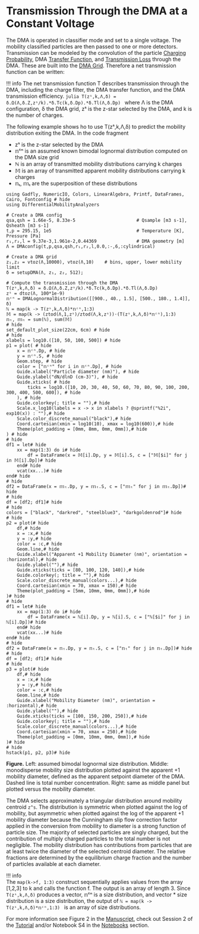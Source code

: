 # Transmission Through the DMA at a Constant Voltage

The DMA is operated in classifier mode and set to a single voltage. The mobility classified particles are then passed to one or more detectors. Transmission can be modeled by the convolution of the particle [Charging Probability](@ref), DMA [Transfer Function](@ref), and [Transmission Loss](@ref) through the DMA. These are built into the [DMA Grid](@ref). Therefore a net transmission function can be written:

!!! info
    The net transmission function T describes transmission through the DMA, including the charge filter, the DMA transfer function, and the DMA transmission efficiency. 
    ```julia
    T(zˢ,k,Λ,δ) = δ.Ω(Λ,δ.Z,zˢ/k).*δ.Tc(k,δ.Dp).*δ.Tl(Λ,δ.Dp)
    ```
    where Λ is the DMA configuration, δ the DMA grid, zˢ is the z-star selected by the DMA, and k is the number of charges. 	

The following example shows ho to use T(zˢ,k,Λ,δ) to predict the mobility distribution exiting the DMA. In the code fragment
- zˢ is the z-star selected by the DMA
- 𝕟ᶜⁿ is an assumed known bimodal lognormal distribution computed on the DMA size grid
- ℕ is an array of transmitted mobility distributions carrying k charges
- 𝕄 is an array of transmitted apparent mobility distributions carrying k charges
- 𝕟ₜ, 𝕞ₜ are the superposition of these distributions


```@example
using Gadfly, NumericIO, Colors, LinearAlgebra, Printf, DataFrames, Cairo, Fontconfig # hide
using DifferentialMobilityAnalyzers

# Create a DMA config
qsa,qsh = 1.66e-5, 8.33e-5                       # Qsample [m3 s-1], Qsheath [m3 s-1]
t,p = 295.15, 1e5                                # Temperature [K], Pressure [Pa]
r₁,r₂,l = 9.37e-3,1.961e-2,0.44369               # DMA geometry [m]
Λ = DMAconfig(t,p,qsa,qsh,r₁,r₂,l,0.0,:-,6,:cylindrical)  

# Create a DMA grid
z₁,z₂ = vtoz(Λ,10000), vtoz(Λ,10)    # bins, upper, lower mobility limit
δ = setupDMA(Λ, z₁, z₂, 512); 

# Compute the transmission through the DMA
T(zˢ,k,Λ,δ) = δ.Ω(Λ,δ.Z,zˢ/k).*δ.Tc(k,δ.Dp).*δ.Tl(Λ,δ.Dp)                  
zˢ = dtoz(Λ, 100*1e-9)                                                    
𝕟ᶜⁿ = DMALognormalDistribution([[900., 40., 1.5], [500., 180., 1.4]], δ)   
ℕ = map(k -> T(zˢ,k,Λ,δ)*𝕟ᶜⁿ,1:3)                                   
𝕄 = map(k -> (ztod(Λ,1,zˢ)/ztod(Λ,k,zˢ))⋅(T(zˢ,k,Λ,δ)*𝕟ᶜⁿ),1:3)    
𝕟ₜ, 𝕞ₜ = sum(ℕ), sum(𝕄)
# hide
set_default_plot_size(22cm, 6cm) # hide
# hide
xlabels = log10.([10, 50, 100, 500]) # hide
p1 = plot( # hide
    x = 𝕟ᶜⁿ.Dp, # hide
    y = 𝕟ᶜⁿ.S, # hide
    Geom.step, # hide
    color = ["𝕟ᶜⁿ" for i in 𝕟ᶜⁿ.Dp], # hide
    Guide.xlabel("Particle diameter (nm)"), # hide
    Guide.ylabel("dN/dlnD (cm-3)"), # hide
    Guide.xticks( # hide
        ticks = log10.([10, 20, 30, 40, 50, 60, 70, 80, 90, 100, 200, 300, 400, 500, 600]), # hide
    ), # hide
    Guide.colorkey(; title = ""),# hide
    Scale.x_log10(labels = x -> x in xlabels ? @sprintf("%2i", exp10(x)) : ""),# hide
    Scale.color_discrete_manual("black"),# hide
    Coord.cartesian(xmin = log10(10), xmax = log10(600)),# hide
    Theme(plot_padding = [0mm, 8mm, 0mm, 0mm]),# hide
) # hide
# hide
df1 = let# hide
    xx = map(1:3) do i# hide
        df = DataFrame(x = 𝕄[i].Dp, y = 𝕄[i].S, c = ["𝕄[$i]" for j in 𝕄[i].Dp])# hide
    end# hide
    vcat(xx...)# hide
end# hide
# hide
df2 = DataFrame(x = 𝕞ₜ.Dp, y = 𝕞ₜ.S, c = ["𝕞ₜ" for j in 𝕞ₜ.Dp])# hide
# hide
df = [df2; df1]# hide
# hide
colors = ["black", "darkred", "steelblue3", "darkgoldenrod"]# hide
# hide
p2 = plot(# hide
    df,# hide
    x = :x,# hide
    y = :y,# hide
    color = :c,# hide
    Geom.line,# hide
    Guide.xlabel("Apparent +1 Mobility Diameter (nm)", orientation = :horizontal),# hide
    Guide.ylabel(""),# hide
    Guide.xticks(ticks = [80, 100, 120, 140]),# hide
    Guide.colorkey(; title = ""),# hide
    Scale.color_discrete_manual(colors...),# hide
    Coord.cartesian(xmin = 70, xmax = 150),# hide
    Theme(plot_padding = [5mm, 10mm, 0mm, 0mm]),# hide
)# hide
# hide
df1 = let# hide
    xx = map(1:3) do i# hide
        df = DataFrame(x = ℕ[i].Dp, y = ℕ[i].S, c = ["ℕ[$i]" for j in ℕ[i].Dp])# hide
    end# hide
    vcat(xx...)# hide
end# hide
# hide
df2 = DataFrame(x = 𝕟ₜ.Dp, y = 𝕟ₜ.S, c = ["𝕟ₜ" for j in 𝕟ₜ.Dp])# hide
# hide
df = [df2; df1]# hide
# hide
p3 = plot(# hide
    df,# hide
    x = :x,# hide
    y = :y,# hide
    color = :c,# hide
    Geom.line,# hide
    Guide.xlabel("Mobility Diameter (nm)", orientation = :horizontal),# hide
    Guide.ylabel(""),# hide
    Guide.xticks(ticks = [100, 150, 200, 250]),# hide
    Guide.colorkey(; title = ""),# hide
    Scale.color_discrete_manual(colors...),# hide
    Coord.cartesian(xmin = 70, xmax = 250),# hide
    Theme(plot_padding = [0mm, 10mm, 0mm, 0mm]),# hide
)# hide
# hide
hstack(p1, p2, p3)# hide
```
**Figure.** Left: assumed bimodal lognormal size distribution. Middle: monodisperse mobility size distribution plotted against the apparent +1 mobility diameter, defined as the apparent setpoint diameter of the DMA. Dashed line is total number concentration. Right: same as middle panel but plotted versus the mobility diameter.

The DMA selects approximately a triangular distribution around mobility centroid ``z^s``. The distribution is symmetric when plotted against the log of mobility, but asymmetric when plotted against the log of the apparent +1 mobility diameter because the Cunningham slip flow correction factor applied in the conversion from mobility to diameter is a strong function of particle size. The majority of selected particles are singly charged, but the contribution of multiply charged particles to the total number is not negligible. The mobility distribution has contributions from particles that are at least twice the diameter of the selected centroid diameter. The relative fractions are determined by the equilibrium charge fraction and the number of particles available at each diameter.

!!! info    
    The ```map(k->f, 1:3)``` construct sequentially applies values from the array [1,2,3] to k and calls the function f. The output is an array of length 3. Since ```T(zˢ,k,Λ,δ)``` produces a vector, 𝕟ᶜⁿ is a size distribution, and vector * size distribution is a size distribution, the output of
    ```
    ℕ = map(k -> T(zˢ,k,Λ,δ)*𝕟ᶜⁿ,1:3) 
    ```
    is an array of size distributions.

For more information see Figure 2 in the [Manuscript](https://www.tandfonline.com/doi/full/10.1080/02786826.2018.1530724), check out Session 2 of the [Tutorial](@ref) and/or Notebook S4 in the [Notebooks](@ref) section.